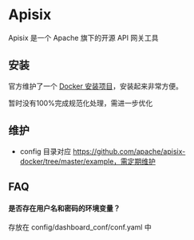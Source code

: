 # Apisix

Apisix 是一个 Apache 旗下的开源 API 网关工具

## 安装

官方维护了一个 [Docker 安装项目](https://github.com/apache/apisix-docker)，安装起来非常方便。  

暂时没有100%完成规范化处理，需进一步优化

## 维护

* config 目录对应 https://github.com/apache/apisix-docker/tree/master/example，需定期维护

## FAQ

#### 是否存在用户名和密码的环境变量？

存放在 config/dashboard_conf/conf.yaml 中


